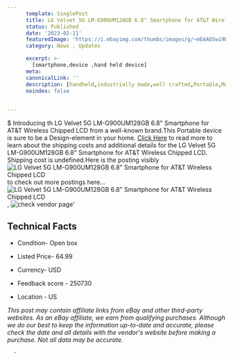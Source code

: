 ```yaml
---
      template: SinglePost
      title: LG Velvet 5G LM-G900UM128GB 6.8" Smartphone for AT&T Wireless Chipped LCD
      status: Published
      date: '2023-02-11'
      featuredImage: 'https://i.ebayimg.com/thumbs/images/g/~mEAAOSwi9BgW5xA/s-l225.jpg'
      category: News , Updates

      excerpt: >-
        [smartphone,device ,hand held device]
      meta:
      canonicalLink: ''
      description: [handheld,industrially made,well crafted,Portable,Mobile,Compact,Convenient,Lightweight,Maneuverable,Man-portable,Miniature,Carriable,Hand-held,Light,Holdable,Transportable,Mobile device,Pocket-sized,On-the-go,Wireless,Cordless,Compact size,Convenient size, smartphone,device ,hand held device]
      noindex: false
      

---
```

$
      Introducing th LG Velvet 5G LM-G900UM128GB 6.8" Smartphone for AT&T Wireless Chipped LCD from a well-known brand.This Portable device  is sure to be a Design-element in your home. [Click Here](https://www.ebay.com/itm/204238801225?hash=item2f8d94c949%3Ag%3A%7EmEAAOSwi9BgW5xA&mkevt=1&mkcid=1&mkrid=711-53200-19255-0&campid=%253CePNCampaignId%253E&customid=%253CreferenceId%253E&toolid=10049) to read more to learn about the shipping costs and additional details for the LG Velvet 5G LM-G900UM128GB 6.8" Smartphone for AT&T Wireless Chipped LCD. Shipping cost is undefined.Here is the posting visibly ![LG Velvet 5G LM-G900UM128GB 6.8" Smartphone for AT&T Wireless Chipped LCD](https://i.ebayimg.com/thumbs/images/g/~mEAAOSwi9BgW5xA/s-l225.jpg) to check out more postings here... ![LG Velvet 5G LM-G900UM128GB 6.8" Smartphone for AT&T Wireless Chipped LCD](https://i.ebayimg.com/images/g/~mEAAOSwi9BgW5xA/s-l1600.jpg), ![check vendor page](https://origin-galleryplus.ebayimg.com/ws/web/204238801225_2_0_1/225x225.jpg,https://origin-galleryplus.ebayimg.com/ws/web/204238801225_3_0_1/225x225.jpg,https://origin-galleryplus.ebayimg.com/ws/web/204238801225_4_0_1/225x225.jpg,https://origin-galleryplus.ebayimg.com/ws/web/204238801225_5_0_1/225x225.jpg)'

      

 ## Technical Facts 



     
      

 - Condition- Open box 


      

 - Listed Price- 64.99 


      

 - Currency- USD 


      

 - Feedback score - 250730 


      

 - Location - US 


      
      

 *_This post may contain affiliate links from eBay and other third-party websites. As an eBay affiliate, we earn from qualifying purchases. Although we do our best to keep the information up-to-date and accurate, please check the date and all details with the vendor's website before making a purchase. Not all data may be accurate._*




      -
